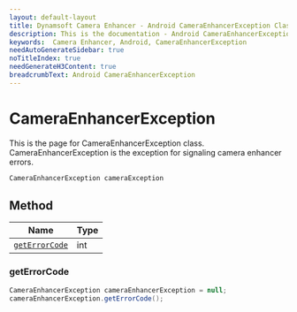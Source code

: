 ```yaml
---
layout: default-layout
title: Dynamsoft Camera Enhancer - Android CameraEnhancerException Class
description: This is the documentation - Android CameraEnhancerException Class page of Dynamsoft Camera Enhancer.
keywords:  Camera Enhancer, Android, CameraEnhancerException
needAutoGenerateSidebar: true
noTitleIndex: true
needGenerateH3Content: true
breadcrumbText: Android CameraEnhancerException
---
```


# CameraEnhancerException

This is the page for CameraEnhancerException class. CameraEnhancerException is the exception for signaling camera enhancer errors.

```java
CameraEnhancerException cameraException
```

## Method

| Name | Type |
|------|------|
| [`getErrorCode`](#geterrorcode) | int |

### getErrorCode

```java
CameraEnhancerException cameraEnhancerException = null;
cameraEnhancerException.getErrorCode();
```
